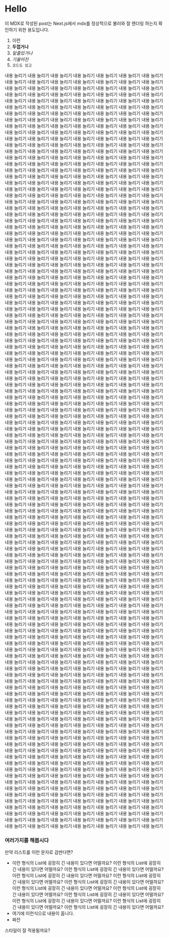 # Hello

이 MDX로 작성된 post는 Next.js에서 mdx를 정상적으로 불러와 잘 렌더링 하는지 확인하기 위한 용도입니다.

1. 이런
2. **두껍거나**
3. _밑줄있거나_
4. _기울어진_
5. `코드도 있고`

내용 늘리기 내용 늘리기 내용 늘리기 내용 늘리기 내용 늘리기 내용 늘리기 내용 늘리기 내용 늘리기 내용 늘리기 내용 늘리기 내용 늘리기 내용 늘리기 내용 늘리기 내용 늘리기 내용 늘리기 내용 늘리기 내용 늘리기 내용 늘리기 내용 늘리기 내용 늘리기 내용 늘리기 내용 늘리기 내용 늘리기 내용 늘리기 내용 늘리기 내용 늘리기 내용 늘리기 내용 늘리기 내용 늘리기 내용 늘리기 내용 늘리기 내용 늘리기 내용 늘리기 내용 늘리기 내용 늘리기 내용 늘리기 내용 늘리기 내용 늘리기 내용 늘리기 내용 늘리기 내용 늘리기 내용 늘리기 내용 늘리기 내용 늘리기 내용 늘리기 내용 늘리기 내용 늘리기 내용 늘리기 내용 늘리기 내용 늘리기 내용 늘리기 내용 늘리기 내용 늘리기 내용 늘리기 내용 늘리기 내용 늘리기 내용 늘리기 내용 늘리기 내용 늘리기 내용 늘리기 내용 늘리기 내용 늘리기 내용 늘리기 내용 늘리기 내용 늘리기 내용 늘리기 내용 늘리기 내용 늘리기 내용 늘리기 내용 늘리기 내용 늘리기 내용 늘리기 내용 늘리기 내용 늘리기 내용 늘리기 내용 늘리기 내용 늘리기 내용 늘리기 내용 늘리기 내용 늘리기 내용 늘리기 내용 늘리기 내용 늘리기 내용 늘리기 내용 늘리기 내용 늘리기 내용 늘리기 내용 늘리기 내용 늘리기 내용 늘리기 내용 늘리기 내용 늘리기 내용 늘리기 내용 늘리기 내용 늘리기 내용 늘리기 내용 늘리기 내용 늘리기 내용 늘리기 내용 늘리기 내용 늘리기 내용 늘리기 내용 늘리기 내용 늘리기 내용 늘리기 내용 늘리기 내용 늘리기 내용 늘리기 내용 늘리기 내용 늘리기 내용 늘리기 내용 늘리기 내용 늘리기 내용 늘리기 내용 늘리기 내용 늘리기 내용 늘리기 내용 늘리기 내용 늘리기 내용 늘리기 내용 늘리기 내용 늘리기 내용 늘리기 내용 늘리기 내용 늘리기 내용 늘리기 내용 늘리기 내용 늘리기 내용 늘리기 내용 늘리기 내용 늘리기 내용 늘리기 내용 늘리기 내용 늘리기 내용 늘리기 내용 늘리기 내용 늘리기 내용 늘리기 내용 늘리기 내용 늘리기 내용 늘리기 내용 늘리기 내용 늘리기 내용 늘리기 내용 늘리기 내용 늘리기 내용 늘리기 내용 늘리기 내용 늘리기 내용 늘리기 내용 늘리기 내용 늘리기 내용 늘리기 내용 늘리기 내용 늘리기 내용 늘리기 내용 늘리기 내용 늘리기 내용 늘리기 내용 늘리기 내용 늘리기 내용 늘리기 내용 늘리기 내용 늘리기 내용 늘리기 내용 늘리기 내용 늘리기 내용 늘리기 내용 늘리기 내용 늘리기 내용 늘리기 내용 늘리기 내용 늘리기 내용 늘리기 내용 늘리기 내용 늘리기 내용 늘리기 내용 늘리기 내용 늘리기 내용 늘리기 내용 늘리기 내용 늘리기 내용 늘리기 내용 늘리기 내용 늘리기 내용 늘리기 내용 늘리기 내용 늘리기 내용 늘리기 내용 늘리기 내용 늘리기 내용 늘리기 내용 늘리기 내용 늘리기 내용 늘리기 내용 늘리기 내용 늘리기 내용 늘리기 내용 늘리기 내용 늘리기 내용 늘리기 내용 늘리기 내용 늘리기 내용 늘리기 내용 늘리기 내용 늘리기 내용 늘리기 내용 늘리기 내용 늘리기 내용 늘리기 내용 늘리기 내용 늘리기 내용 늘리기 내용 늘리기 내용 늘리기 내용 늘리기 내용 늘리기 내용 늘리기 내용 늘리기 내용 늘리기 내용 늘리기 내용 늘리기 내용 늘리기 내용 늘리기 내용 늘리기 내용 늘리기 내용 늘리기 내용 늘리기 내용 늘리기 내용 늘리기 내용 늘리기 내용 늘리기 내용 늘리기 내용 늘리기 내용 늘리기 내용 늘리기 내용 늘리기 내용 늘리기 내용 늘리기 내용 늘리기 내용 늘리기 내용 늘리기 내용 늘리기 내용 늘리기 내용 늘리기 내용 늘리기 내용 늘리기 내용 늘리기 내용 늘리기 내용 늘리기 내용 늘리기 내용 늘리기 내용 늘리기 내용 늘리기 내용 늘리기 내용 늘리기 내용 늘리기 내용 늘리기 내용 늘리기 내용 늘리기 내용 늘리기 내용 늘리기 내용 늘리기 내용 늘리기 내용 늘리기 내용 늘리기 내용 늘리기 내용 늘리기 내용 늘리기 내용 늘리기 내용 늘리기 내용 늘리기 내용 늘리기 내용 늘리기 내용 늘리기 내용 늘리기 내용 늘리기 내용 늘리기 내용 늘리기 내용 늘리기 내용 늘리기 내용 늘리기 내용 늘리기 내용 늘리기 내용 늘리기 내용 늘리기 내용 늘리기 내용 늘리기 내용 늘리기 내용 늘리기 내용 늘리기 내용 늘리기 내용 늘리기 내용 늘리기 내용 늘리기 내용 늘리기 내용 늘리기 내용 늘리기 내용 늘리기 내용 늘리기 내용 늘리기 내용 늘리기 내용 늘리기 내용 늘리기 내용 늘리기 내용 늘리기 내용 늘리기 내용 늘리기 내용 늘리기 내용 늘리기 내용 늘리기 내용 늘리기 내용 늘리기 내용 늘리기 내용 늘리기 내용 늘리기 내용 늘리기 내용 늘리기 내용 늘리기 내용 늘리기 내용 늘리기 내용 늘리기 내용 늘리기 내용 늘리기 내용 늘리기 내용 늘리기 내용 늘리기 내용 늘리기 내용 늘리기 내용 늘리기 내용 늘리기 내용 늘리기 내용 늘리기 내용 늘리기 내용 늘리기 내용 늘리기 내용 늘리기 내용 늘리기 내용 늘리기 내용 늘리기 내용 늘리기 내용 늘리기 내용 늘리기 내용 늘리기 내용 늘리기 내용 늘리기 내용 늘리기 내용 늘리기 내용 늘리기 내용 늘리기 내용 늘리기 내용 늘리기 내용 늘리기 내용 늘리기 내용 늘리기 내용 늘리기 내용 늘리기 내용 늘리기 내용 늘리기 내용 늘리기 내용 늘리기 내용 늘리기 내용 늘리기 내용 늘리기 내용 늘리기 내용 늘리기 내용 늘리기 내용 늘리기 내용 늘리기 내용 늘리기 내용 늘리기 내용 늘리기 내용 늘리기 내용 늘리기 내용 늘리기 내용 늘리기 내용 늘리기 내용 늘리기 내용 늘리기 내용 늘리기 내용 늘리기 내용 늘리기 내용 늘리기 내용 늘리기 내용 늘리기 내용 늘리기 내용 늘리기 내용 늘리기 내용 늘리기 내용 늘리기 내용 늘리기 내용 늘리기 내용 늘리기 내용 늘리기 내용 늘리기 내용 늘리기 내용 늘리기 내용 늘리기 내용 늘리기 내용 늘리기 내용 늘리기 내용 늘리기 내용 늘리기 내용 늘리기 내용 늘리기 내용 늘리기 내용 늘리기 내용 늘리기 내용 늘리기 내용 늘리기 내용 늘리기 내용 늘리기 내용 늘리기 내용 늘리기 내용 늘리기 내용 늘리기 내용 늘리기 내용 늘리기 내용 늘리기 내용 늘리기 내용 늘리기 내용 늘리기 내용 늘리기 내용 늘리기 내용 늘리기 내용 늘리기 내용 늘리기 내용 늘리기 내용 늘리기 내용 늘리기 내용 늘리기 내용 늘리기 내용 늘리기 내용 늘리기 내용 늘리기 내용 늘리기 내용 늘리기 내용 늘리기 내용 늘리기 내용 늘리기 내용 늘리기 내용 늘리기 내용 늘리기 내용 늘리기 내용 늘리기 내용 늘리기 내용 늘리기 내용 늘리기 내용 늘리기 내용 늘리기 내용 늘리기 내용 늘리기 내용 늘리기 내용 늘리기 내용 늘리기 내용 늘리기 내용 늘리기 내용 늘리기 내용 늘리기 내용 늘리기 내용 늘리기 내용 늘리기 내용 늘리기 내용 늘리기 내용 늘리기 내용 늘리기 내용 늘리기 내용 늘리기 내용 늘리기 내용 늘리기 내용 늘리기 내용 늘리기 내용 늘리기 내용 늘리기 내용 늘리기 내용 늘리기 내용 늘리기 내용 늘리기 내용 늘리기 내용 늘리기 내용 늘리기 내용 늘리기 내용 늘리기 내용 늘리기 내용 늘리기 내용 늘리기 내용 늘리기 내용 늘리기 내용 늘리기 내용 늘리기 내용 늘리기 내용 늘리기 내용 늘리기 내용 늘리기 내용 늘리기 내용 늘리기 내용 늘리기 내용 늘리기 내용 늘리기 내용 늘리기 내용 늘리기 내용 늘리기 내용 늘리기 내용 늘리기 내용 늘리기 내용 늘리기 내용 늘리기 내용 늘리기 내용 늘리기 내용 늘리기 내용 늘리기 내용 늘리기 내용 늘리기 내용 늘리기 내용 늘리기 내용 늘리기 내용 늘리기 내용 늘리기 내용 늘리기 내용 늘리기 내용 늘리기 내용 늘리기 내용 늘리기 내용 늘리기 내용 늘리기 내용 늘리기 내용 늘리기 내용 늘리기 내용 늘리기 내용 늘리기 내용 늘리기 내용 늘리기 내용 늘리기 내용 늘리기 내용 늘리기 내용 늘리기 내용 늘리기 내용 늘리기 내용 늘리기 내용 늘리기 내용 늘리기 내용 늘리기 내용 늘리기 내용 늘리기 내용 늘리기 내용 늘리기 내용 늘리기 내용 늘리기 내용 늘리기 내용 늘리기 내용 늘리기 내용 늘리기 내용 늘리기 내용 늘리기 내용 늘리기 내용 늘리기 내용 늘리기 내용 늘리기 내용 늘리기 내용 늘리기 내용 늘리기 내용 늘리기 내용 늘리기 내용 늘리기 내용 늘리기 내용 늘리기 내용 늘리기 내용 늘리기 내용 늘리기 내용 늘리기 내용 늘리기 내용 늘리기 내용 늘리기 내용 늘리기 내용 늘리기 내용 늘리기 내용 늘리기 내용 늘리기 내용 늘리기 내용 늘리기 내용 늘리기 내용 늘리기 내용 늘리기 내용 늘리기 내용 늘리기 내용 늘리기 내용 늘리기 내용 늘리기 내용 늘리기 내용 늘리기 내용 늘리기 내용 늘리기 내용 늘리기 내용 늘리기 내용 늘리기 내용 늘리기 내용 늘리기 내용 늘리기 내용 늘리기 내용 늘리기 내용 늘리기 내용 늘리기 내용 늘리기 내용 늘리기 내용 늘리기 내용 늘리기 내용 늘리기 내용 늘리기 내용 늘리기 내용 늘리기 내용 늘리기 내용 늘리기 내용 늘리기 내용 늘리기 내용 늘리기 내용 늘리기 내용 늘리기 내용 늘리기 내용 늘리기 내용 늘리기 내용 늘리기 내용 늘리기 내용 늘리기 내용 늘리기 내용 늘리기 내용 늘리기 내용 늘리기 내용 늘리기 내용 늘리기 내용 늘리기 내용 늘리기 내용 늘리기 내용 늘리기 내용 늘리기 내용 늘리기 내용 늘리기 내용 늘리기 내용 늘리기 내용 늘리기 내용 늘리기 내용 늘리기 내용 늘리기 내용 늘리기 내용 늘리기 내용 늘리기 내용 늘리기 내용 늘리기 내용 늘리기 내용 늘리기 내용 늘리기 내용 늘리기 내용 늘리기 내용 늘리기 내용 늘리기 내용 늘리기 내용 늘리기 내용 늘리기 내용 늘리기 내용 늘리기 내용 늘리기 내용 늘리기 내용 늘리기 내용 늘리기 내용 늘리기 내용 늘리기 내용 늘리기 내용 늘리기 내용 늘리기 내용 늘리기 내용 늘리기 내용 늘리기 내용 늘리기 내용 늘리기 내용 늘리기 내용 늘리기 내용 늘리기 내용 늘리기 내용 늘리기 내용 늘리기 내용 늘리기 내용 늘리기 내용 늘리기 내용 늘리기 내용 늘리기 내용 늘리기 내용 늘리기 내용 늘리기 내용 늘리기 내용 늘리기 내용 늘리기 내용 늘리기 내용 늘리기 내용 늘리기 내용 늘리기 내용 늘리기 내용 늘리기 내용 늘리기 내용 늘리기 내용 늘리기 내용 늘리기 내용 늘리기 내용 늘리기 내용 늘리기 내용 늘리기 내용 늘리기 내용 늘리기 내용 늘리기 내용 늘리기 내용 늘리기 내용 늘리기 내용 늘리기 내용 늘리기 내용 늘리기 내용 늘리기 내용 늘리기 내용 늘리기 내용 늘리기 내용 늘리기 내용 늘리기 내용 늘리기 내용 늘리기 내용 늘리기 내용 늘리기 내용 늘리기 내용 늘리기 내용 늘리기 내용 늘리기 내용 늘리기 내용 늘리기 내용 늘리기 내용 늘리기 내용 늘리기 내용 늘리기 내용 늘리기 내용 늘리기 내용 늘리기 내용 늘리기 내용 늘리기 내용 늘리기 내용 늘리기 내용 늘리기 내용 늘리기 내용 늘리기 내용 늘리기 내용 늘리기 내용 늘리기 내용 늘리기 내용 늘리기 내용 늘리기 내용 늘리기 내용 늘리기 내용 늘리기 내용 늘리기 내용 늘리기 내용 늘리기 내용 늘리기 내용 늘리기 내용 늘리기 내용 늘리기 내용 늘리기 내용 늘리기 내용 늘리기 내용 늘리기 내용 늘리기 내용 늘리기 내용 늘리기 내용 늘리기 내용 늘리기 내용 늘리기 내용 늘리기 내용 늘리기 내용 늘리기 내용 늘리기 내용 늘리기 내용 늘리기 내용 늘리기 내용 늘리기 내용 늘리기 내용 늘리기 내용 늘리기 내용 늘리기 내용 늘리기 내용 늘리기 내용 늘리기 내용 늘리기 내용 늘리기 내용 늘리기 내용 늘리기 내용 늘리기 내용 늘리기 내용 늘리기 내용 늘리기 내용 늘리기 내용 늘리기 내용 늘리기 내용 늘리기 내용 늘리기 내용 늘리기 내용 늘리기 내용 늘리기 내용 늘리기 내용 늘리기 내용 늘리기 내용 늘리기 내용 늘리기 내용 늘리기 내용 늘리기 내용 늘리기 내용 늘리기 내용 늘리기 내용 늘리기 내용 늘리기 내용 늘리기 내용 늘리기 내용 늘리기 내용 늘리기 내용 늘리기 내용 늘리기 내용 늘리기 내용 늘리기 내용 늘리기 내용 늘리기 내용 늘리기 내용 늘리기 내용 늘리기 내용 늘리기 내용 늘리기 내용 늘리기 내용 늘리기 내용 늘리기 내용 늘리기 내용 늘리기 내용 늘리기 내용 늘리기 내용 늘리기 내용 늘리기 내용 늘리기 내용 늘리기 내용 늘리기 내용 늘리기

### 여러가지를 해봅시다

만약 리스트를 이런 문자로 감싼다면?

- 이런 형식의 List에 굉장히 긴 내용이 있다면 어떨까요? 이런 형식의 List에 굉장히 긴 내용이 있다면 어떨까요? 이런 형식의 List에 굉장히 긴 내용이 있다면 어떨까요? 이런 형식의 List에 굉장히 긴 내용이 있다면 어떨까요? 이런 형식의 List에 굉장히 긴 내용이 있다면 어떨까요? 이런 형식의 List에 굉장히 긴 내용이 있다면 어떨까요? 이런 형식의 List에 굉장히 긴 내용이 있다면 어떨까요? 이런 형식의 List에 굉장히 긴 내용이 있다면 어떨까요? 이런 형식의 List에 굉장히 긴 내용이 있다면 어떨까요? 이런 형식의 List에 굉장히 긴 내용이 있다면 어떨까요? 이런 형식의 List에 굉장히 긴 내용이 있다면 어떨까요? 이런 형식의 List에 굉장히 긴 내용이 있다면 어떨까요?
- 여기에 이런식으로 내용이 옵니다.
- 짜잔

스타일이 잘 적용될까요?
